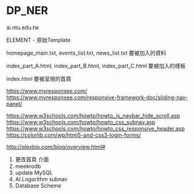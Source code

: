 # DP_NER

ai.ntu.edu.tw

ELEMENT - 原始Template

homepage_main.txt, events_list.txt, news_list.txt 要被加入的資料

index_part_A.html, index_part_B.html, index_part_C.html 要被加入的樣板

index.html 要被呈現的首頁




https://www.myresponsee.com/
https://www.myresponsee.com/responsive-framework-doc/sliding-nav-panel/




https://www.w3schools.com/howto/howto_js_navbar_hide_scroll.asp
https://www.w3schools.com/howto/howto_css_subnav.asp
https://www.w3schools.com/howto/howto_css_responsive_header.asp
https://colorlib.com/wp/html5-and-css3-login-forms/


http://plexbio.com/blog/overview.html#


1. 更改首頁 介面
2. meekrodb
3. update MySQL
4. AI.Logorithm subnav
5. Database Scheme
